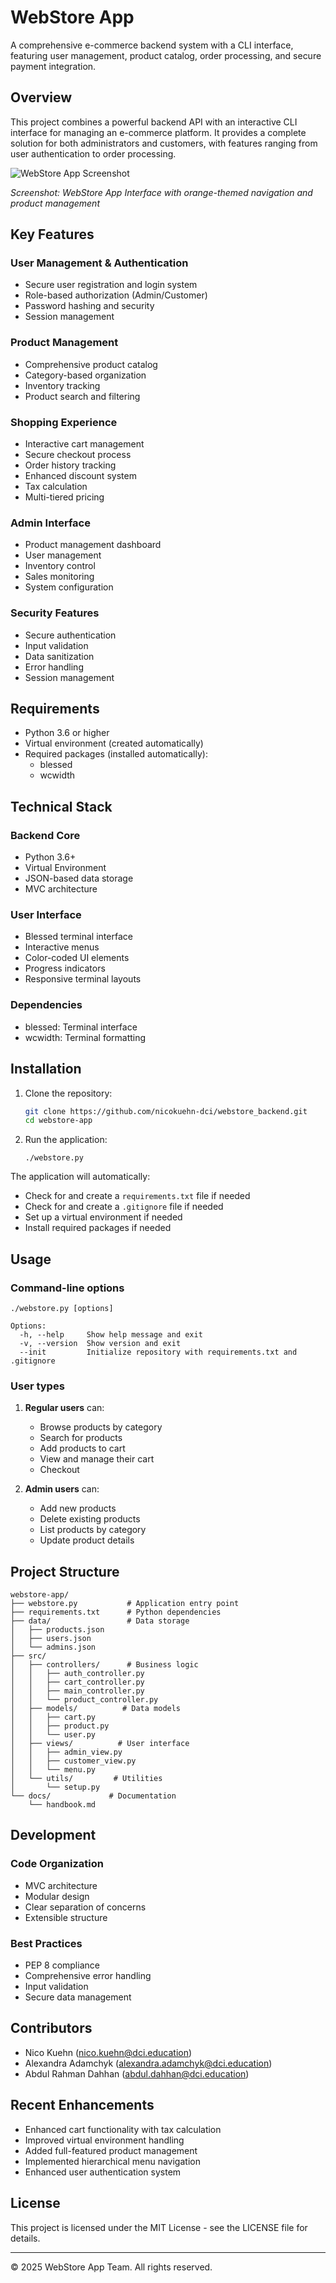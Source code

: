 # WebStore App

A comprehensive e-commerce backend system with a CLI interface, featuring user management, product catalog, order processing, and secure payment integration.

## Overview

This project combines a powerful backend API with an interactive CLI interface for managing an e-commerce platform. It provides a complete solution for both administrators and customers, with features ranging from user authentication to order processing.

![WebStore App Screenshot](docs/images/app-screenshot.png)

*Screenshot: WebStore App Interface with orange-themed navigation and product management*

## Key Features

### User Management & Authentication
- Secure user registration and login system
- Role-based authorization (Admin/Customer)
- Password hashing and security
- Session management

### Product Management
- Comprehensive product catalog
- Category-based organization
- Inventory tracking
- Product search and filtering

### Shopping Experience
- Interactive cart management
- Secure checkout process
- Order history tracking
- Enhanced discount system
- Tax calculation
- Multi-tiered pricing

### Admin Interface
- Product management dashboard
- User management
- Inventory control
- Sales monitoring
- System configuration

### Security Features
- Secure authentication
- Input validation
- Data sanitization
- Error handling
- Session management

## Requirements

- Python 3.6 or higher
- Virtual environment (created automatically)
- Required packages (installed automatically):
  - blessed
  - wcwidth

## Technical Stack

### Backend Core
- Python 3.6+
- Virtual Environment
- JSON-based data storage
- MVC architecture

### User Interface
- Blessed terminal interface
- Interactive menus
- Color-coded UI elements
- Progress indicators
- Responsive terminal layouts

### Dependencies
- blessed: Terminal interface
- wcwidth: Terminal formatting

## Installation

1. Clone the repository:
   ```bash
   git clone https://github.com/nicokuehn-dci/webstore_backend.git
   cd webstore-app
   ```

2. Run the application:
   ```
   ./webstore.py
   ```

The application will automatically:
- Check for and create a `requirements.txt` file if needed
- Check for and create a `.gitignore` file if needed
- Set up a virtual environment if needed
- Install required packages if needed

## Usage

### Command-line options

```
./webstore.py [options]

Options:
  -h, --help     Show help message and exit
  -v, --version  Show version and exit
  --init         Initialize repository with requirements.txt and .gitignore
```

### User types

1. **Regular users** can:
   - Browse products by category
   - Search for products
   - Add products to cart
   - View and manage their cart
   - Checkout

2. **Admin users** can:
   - Add new products
   - Delete existing products
   - List products by category
   - Update product details

## Project Structure

```
webstore-app/
├── webstore.py           # Application entry point
├── requirements.txt      # Python dependencies
├── data/                 # Data storage
│   ├── products.json
│   ├── users.json
│   └── admins.json
├── src/
│   ├── controllers/      # Business logic
│   │   ├── auth_controller.py
│   │   ├── cart_controller.py
│   │   ├── main_controller.py
│   │   └── product_controller.py
│   ├── models/          # Data models
│   │   ├── cart.py
│   │   ├── product.py
│   │   └── user.py
│   ├── views/          # User interface
│   │   ├── admin_view.py
│   │   ├── customer_view.py
│   │   └── menu.py
│   └── utils/         # Utilities
│       └── setup.py
└── docs/             # Documentation
    └── handbook.md
```

## Development

### Code Organization
- MVC architecture
- Modular design
- Clear separation of concerns
- Extensible structure

### Best Practices
- PEP 8 compliance
- Comprehensive error handling
- Input validation
- Secure data management

## Contributors

- Nico Kuehn (<nico.kuehn@dci.education>)
- Alexandra Adamchyk (<alexandra.adamchyk@dci.education>)
- Abdul Rahman Dahhan (<abdul.dahhan@dci.education>)

## Recent Enhancements
- Enhanced cart functionality with tax calculation
- Improved virtual environment handling
- Added full-featured product management
- Implemented hierarchical menu navigation
- Enhanced user authentication system

## License

This project is licensed under the MIT License - see the LICENSE file for details.

---

© 2025 WebStore App Team. All rights reserved.
